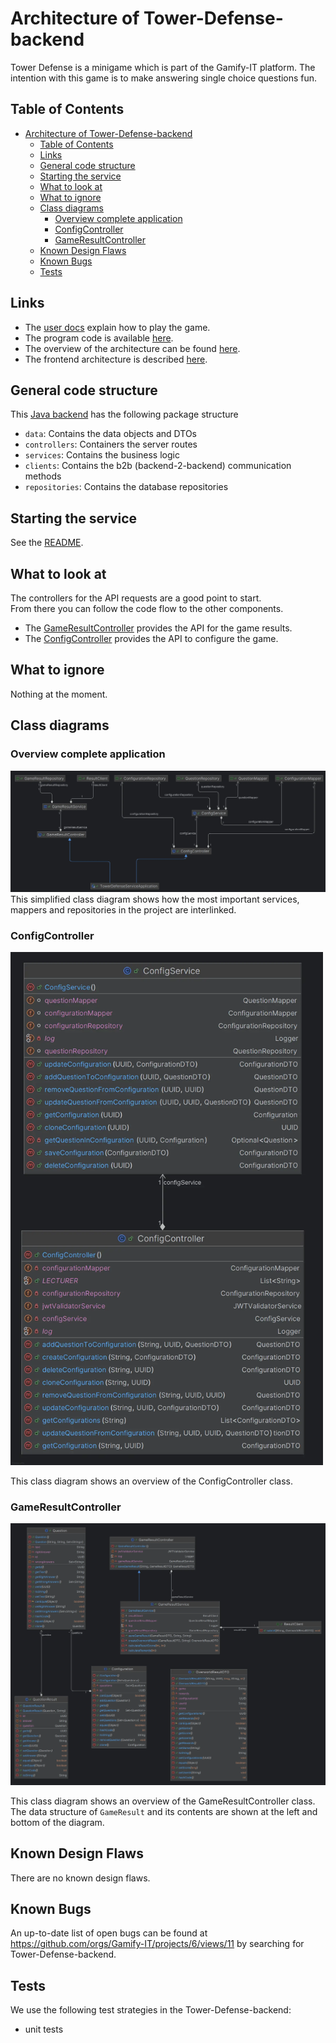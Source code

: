 # Architecture of Tower-Defense-backend

Tower Defense is a minigame which is part of the Gamify-IT platform.
The intention with this game is to make answering single choice questions fun.

## Table of Contents

- [Architecture of Tower-Defense-backend](#architecture-of-tower-defense-backend)
  - [Table of Contents](#table-of-contents)
  - [Links](#links)
  - [General code structure](#general-code-structure)
  - [Starting the service](#starting-the-service)
  - [What to look at](#what-to-look-at)
  - [What to ignore](#what-to-ignore)
  - [Class diagrams](#class-diagrams)
    - [Overview complete application](#overview-complete-application)
    - [ConfigController](#configcontroller)
    - [GameResultController](#gameresultcontroller)
  - [Known Design Flaws](#known-design-flaws)
  - [Known Bugs](#known-bugs)
  - [Tests](#tests)

## Links

- The [user docs](../../../user-manuals/minigames/tower-defense.md) explain how to play the game.
- The program code is available [here](https://github.com/Gamify-IT/towerdefense-backend).
- The overview of the architecture can be found [here](../general-architecture.md).
- The frontend architecture is described [here](../tower-defense/README.md).

## General code structure

This [Java backend](https://github.com/Gamify-IT/towerdefense-backend/tree/main/src/main/java/de/unistuttgart/towerdefensebackend) has the following package structure
- `data`: Contains the data objects and DTOs
- `controllers`: Containers the server routes
- `services`: Contains the business logic
- `clients`: Contains the b2b (backend-2-backend) communication methods
- `repositories`: Contains the database repositories


## Starting the service

See the [README](https://github.com/Gamify-IT/towerdefense-backend#readme).

## What to look at

The controllers for the API requests are a good point to start.  
From there you can follow the code flow to the other components.

- The [GameResultController](https://github.com/Gamify-IT/towerdefense-backend/blob/main/src/main/java/de/unistuttgart/towerdefensebackend/controller/GameResultController.java) provides the API for the game results.
- The [ConfigController](https://github.com/Gamify-IT/towerdefense-backend/blob/main/src/main/java/de/unistuttgart/towerdefensebackend/controller/ConfigController.java) provides the API to configure the game.

## What to ignore

Nothing at the moment.

## Class diagrams

### Overview complete application
![overview class diagram of complete application](assets/tower-defense-class-overview.webp)
This simplified class diagram shows how the most important services, mappers and repositories in the project are interlinked.

### ConfigController

<img src="assets/tower-defense-config-controller.webp" width="500"/>

This class diagram shows an overview of the ConfigController class.

### GameResultController

<img src="assets/tower-defense-game-result-controller.webp" width="800"/>

This class diagram shows an overview of the GameResultController class.
The data structure of `GameResult` and its contents are shown at the left and bottom of the diagram.

## Known Design Flaws

There are no known design flaws.

## Known Bugs

An up-to-date list of open bugs can be found at <https://github.com/orgs/Gamify-IT/projects/6/views/11> by searching for Tower-Defense-backend.

## Tests

We use the following test strategies in the Tower-Defense-backend:

- unit tests
